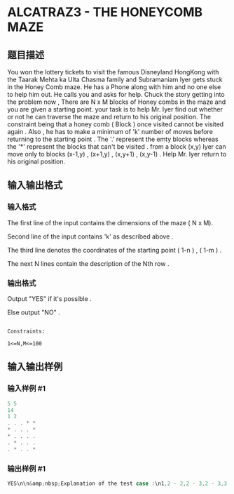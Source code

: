 # ALCATRAZ3 - THE HONEYCOMB MAZE

## 题目描述

You won the lottery tickets to visit the famous Disneyland HongKong with the Taarak Mehta ka Ulta Chasma family and Subramaniam Iyer gets stuck in the Honey Comb maze. He has a Phone along with him and no one else to help him out. He calls you and asks for help. Chuck the story getting into the problem now , There are N x M blocks of Honey combs in the maze and you are given a starting point. your task is to help Mr. Iyer find out whether or not he can traverse the maze and return to his original position. The constraint being that a honey comb ( Block ) once visited cannot be visited again . Also , he has to make a minimum of 'k' number of moves before returning to the starting point . The '.' represent the emty blocks whereas the '\*' represent the blocks that can't be visited . from a block (x,y) Iyer can move only to blocks (x-1,y) , (x+1,y) , (x,y+1) , (x,y-1) . Help Mr. Iyer return to his original position.

## 输入输出格式

### 输入格式

The first line of the input contains the dimensions of the maze ( N x M).

Second line of the input contains 'k' as described above .

The third line denotes the coordinates of the starting point ( 1-n ) , ( 1-m ) .

The next N lines contain the description of the Nth row .

### 输出格式

Output "YES" if it's possible .

Else output "NO" .

```

Constraints:

1<=N,M<=100

```

## 输入输出样例

### 输入样例 #1

```cpp
5 5
14
1 2
. . . * *
* . . . *
* . . . .
. * . . .
. * . . *
```


### 输出样例 #1

```cpp
YES\n\n&amp;nbsp;Explanation of the test case :\n1,2 - 2,2 - 3,2 - 3,3 - 4,3 - 5,3 - 5,4 - 4,4 - 4,5 - 3,5 - 3,4 - 2,4 - 2,3 - 1,3 - 1,2 \n\n14 moves were made ( No. of dashes ( - )) .\nSo , its possible . Also , no blocks were repeated . \n
```


